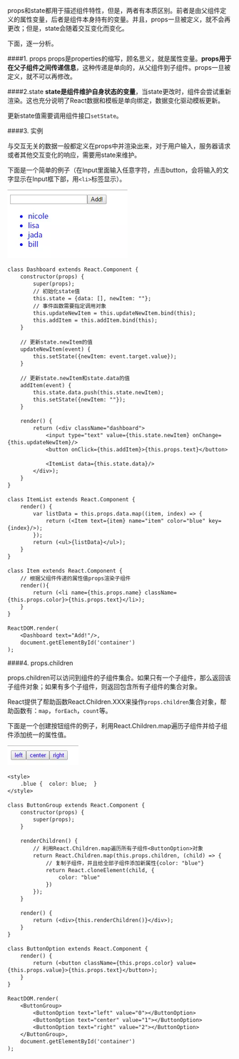 props和state都用于描述组件特性，但是，两者有本质区别。前者是由父组件定义的属性变量，后者是组件本身持有的变量。并且，props一旦被定义，就不会再更改；但是，state会随着交互变化而变化。

下面，逐一分析。

####1. props
props是properties的缩写，顾名思义，就是属性变量。**props用于在父子组件之间传递信息**，这种传递是单向的，从父组件到子组件。props一旦被定义，就不可以再修改。

####2.state
**state是组件维护自身状态的变量**，当state更改时，组件会尝试重新渲染。这也充分说明了React数据和模板是单向绑定，数据变化驱动模板更新。

更新state值需要调用组件接口```setState```。

####3. 实例

与交互无关的数据一般都定义在props中并渲染出来，对于用户输入，服务器请求或者其他交互变化的响应，需要用state来维护。

下面是一个简单的例子（在Input里面输入任意字符，点击button，会将输入的文字显示在Input框下部，用```<li>```标签显示）。

![](/assets/state-1.webp)

```
class Dashboard extends React.Component {
    constructor(props) {
        super(props);
        // 初始化state值
        this.state = {data: [], newItem: ""};
        // 事件函数需要指定调用对象
        this.updateNewItem = this.updateNewItem.bind(this);
        this.addItem = this.addItem.bind(this);
    }

    // 更新state.newItem的值
    updateNewItem(event) {
        this.setState({newItem: event.target.value});
    }

    // 更新state.newItem和state.data的值
    addItem(event) {
        this.state.data.push(this.state.newItem);
        this.setState({newItem: ""});
    }

    render() {
        return (<div className="dashboard">
            <input type="text" value={this.state.newItem} onChange={this.updateNewItem}/>
            <button onClick={this.addItem}>{this.props.text}</button>

            <ItemList data={this.state.data}/>
        </div>);
    }
}

class ItemList extends React.Component {
    render() {
        var listData = this.props.data.map((item, index) => {
            return (<Item text={item} name="item" color="blue" key={index}/>);
        });
        return (<ul>{listData}</ul>);
    }
}

class Item extends React.Component {
    // 根据父组件传递的属性值props渲染子组件
    render(){
        return (<li name={this.props.name} className={this.props.color}>{this.props.text}</li>);
    }
}

ReactDOM.render(
    <Dashboard text="Add!"/>,
    document.getElementById('container')
);
```

####4. props.children

props.children可以访问到组件的子组件集合。如果只有一个子组件，那么返回该子组件对象；如果有多个子组件，则返回包含所有子组件的集合对象。

React提供了帮助函数React.Children.XXX来操作```props.children```集合对象，帮助函数有：```map```，```forEach```，```count```等。

下面是一个创建按钮组件的例子，利用React.Children.map遍历子组件并给子组件添加统一的属性值。

![](/assets/state-2.webp)

```
<style>
    .blue {  color: blue;  }
</style>

class ButtonGroup extends React.Component {
    constructor(props) {
        super(props);
    }

    renderChildren() {
        // 利用React.Children.map遍历所有子组件<ButtonOption>对象
        return React.Children.map(this.props.children, (child) => {
            // 复制子组件，并且给全部子组件添加新属性{color: "blue"}
            return React.cloneElement(child, {
                color: "blue"
            })
        });
    }

    render() {
        return (<div>{this.renderChildren()}</div>);
    }
}

class ButtonOption extends React.Component {
    render() {
        return (<button className={this.props.color} value={this.props.value}>{this.props.text}</button>);
    }
}

ReactDOM.render(
    <ButtonGroup>
        <ButtonOption text="left" value="0"></ButtonOption>
        <ButtonOption text="center" value="1"></ButtonOption>
        <ButtonOption text="right" value="2"></ButtonOption>
    </ButtonGroup>,
    document.getElementById('container')
);
```
